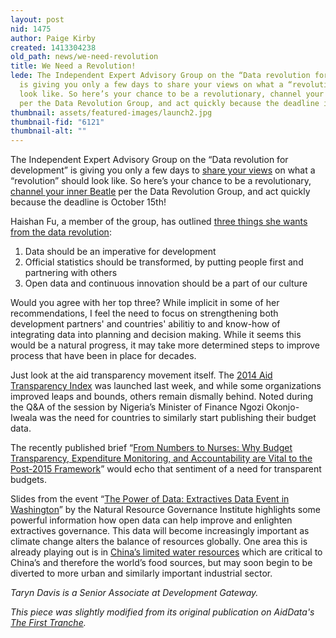 ```yaml
---
layout: post
nid: 1475
author: Paige Kirby
created: 1413304238
old_path: news/we-need-revolution
title: We Need a Revolution!
lede: The Independent Expert Advisory Group on the “Data revolution for development”
  is giving you only a few days to share your views on what a “revolution” should
  look like. So here’s your chance to be a revolutionary, channel your inner Beatle
  per the Data Revolution Group, and act quickly because the deadline is October 15th!
thumbnail: assets/featured-images/launch2.jpg
thumbnail-fid: "6121"
thumbnail-alt: ""
---
```


The Independent Expert Advisory Group on the “Data revolution for development” is giving you only a few days to [share your views](http://www.undatarevolution.org/) on what a “revolution” should look like. So here’s your chance to be a revolutionary, [channel your inner Beatle](http://www.undatarevolution.org/2014/10/08/say-want-data-revolution/) per the Data Revolution Group, and act quickly because the deadline is October 15th!

Haishan Fu, a member of the group, has outlined [three things she wants from the data revolution](http://blogs.worldbank.org/opendata/have-your-say-what-do-you-want-development-data-revolution):

1. Data should be an imperative for development
2. Official statistics should be transformed, by putting people first and partnering with others
3. Open data and continuous innovation should be a part of our culture

Would you agree with her top three? While implicit in some of her recommendations, I feel the need to focus on strengthening both development partners' and countries' abilitiy to and know-how of integrating data into planning and decision making. While it seems this would be a natural progress, it may take more determined steps to improve process that have been in place for decades.

Just look at the aid transparency movement itself. The [2014 Aid Transparency Index](http://ati.publishwhatyoufund.org/) was launched last week, and while some organizations improved leaps and bounds, others remain dismally behind. Noted during the Q&A of the session by Nigeria’s Minister of Finance Ngozi Okonjo-Iweala was the need for countries to similarly start publishing their budget data.

The recently published brief “[From Numbers to Nurses: Why Budget Transparency, Expenditure Monitoring, and Accountability are Vital to the Post-2015 Framework](http://internationalbudget.org/wp-content/uploads/Budget-Brief-From-Numbers-to-Nurses.pdf)” would echo that sentiment of a need for transparent budgets.

Slides from the event “[The Power of Data: Extractives Data Event in Washington](http://www.resourcegovernance.org/news/october-9-washington-power-data-transform-natural-resource-governance-and-drive-economic-develo)” by the Natural Resource Governance Institute highlights some powerful information how open data can help improve and enlighten extractives governance. This data will become increasingly important as climate change alters the balance of resources globally. One area this is already playing out is in [China’s limited water resources](http://www.theguardian.com/sustainable-business/2014/oct/10/china-water-dilemma-farming-growing-urban-population) which are critical to China’s and therefore the world’s food sources, but may soon begin to be diverted to more urban and similarly important industrial sector.

*Taryn Davis is a Senior Associate at Development Gateway.*

*This piece was slightly modified from its original publication on AidData's [The First Tranche](http://aiddata.org/blog/this-week-we-need-a-revolution-project-pulse-cote-divoire).*
